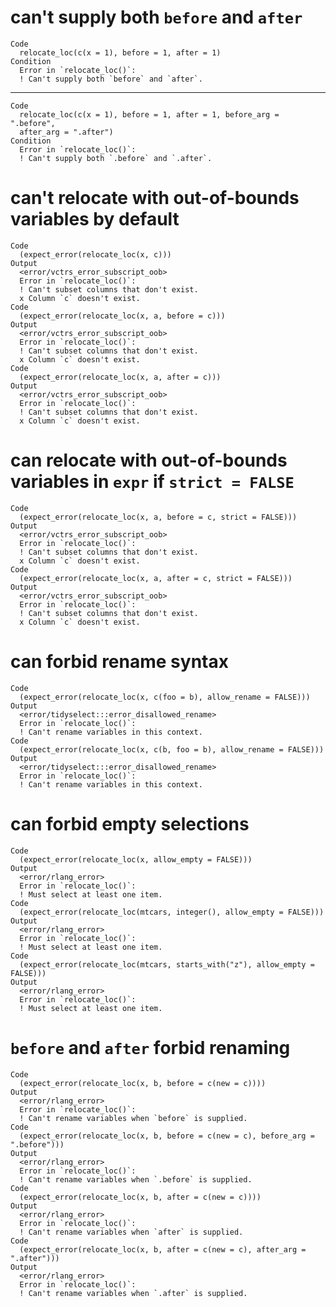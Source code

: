 # can't supply both `before` and `after`

    Code
      relocate_loc(c(x = 1), before = 1, after = 1)
    Condition
      Error in `relocate_loc()`:
      ! Can't supply both `before` and `after`.

---

    Code
      relocate_loc(c(x = 1), before = 1, after = 1, before_arg = ".before",
      after_arg = ".after")
    Condition
      Error in `relocate_loc()`:
      ! Can't supply both `.before` and `.after`.

# can't relocate with out-of-bounds variables by default

    Code
      (expect_error(relocate_loc(x, c)))
    Output
      <error/vctrs_error_subscript_oob>
      Error in `relocate_loc()`:
      ! Can't subset columns that don't exist.
      x Column `c` doesn't exist.
    Code
      (expect_error(relocate_loc(x, a, before = c)))
    Output
      <error/vctrs_error_subscript_oob>
      Error in `relocate_loc()`:
      ! Can't subset columns that don't exist.
      x Column `c` doesn't exist.
    Code
      (expect_error(relocate_loc(x, a, after = c)))
    Output
      <error/vctrs_error_subscript_oob>
      Error in `relocate_loc()`:
      ! Can't subset columns that don't exist.
      x Column `c` doesn't exist.

# can relocate with out-of-bounds variables in `expr` if `strict = FALSE`

    Code
      (expect_error(relocate_loc(x, a, before = c, strict = FALSE)))
    Output
      <error/vctrs_error_subscript_oob>
      Error in `relocate_loc()`:
      ! Can't subset columns that don't exist.
      x Column `c` doesn't exist.
    Code
      (expect_error(relocate_loc(x, a, after = c, strict = FALSE)))
    Output
      <error/vctrs_error_subscript_oob>
      Error in `relocate_loc()`:
      ! Can't subset columns that don't exist.
      x Column `c` doesn't exist.

# can forbid rename syntax

    Code
      (expect_error(relocate_loc(x, c(foo = b), allow_rename = FALSE)))
    Output
      <error/tidyselect:::error_disallowed_rename>
      Error in `relocate_loc()`:
      ! Can't rename variables in this context.
    Code
      (expect_error(relocate_loc(x, c(b, foo = b), allow_rename = FALSE)))
    Output
      <error/tidyselect:::error_disallowed_rename>
      Error in `relocate_loc()`:
      ! Can't rename variables in this context.

# can forbid empty selections

    Code
      (expect_error(relocate_loc(x, allow_empty = FALSE)))
    Output
      <error/rlang_error>
      Error in `relocate_loc()`:
      ! Must select at least one item.
    Code
      (expect_error(relocate_loc(mtcars, integer(), allow_empty = FALSE)))
    Output
      <error/rlang_error>
      Error in `relocate_loc()`:
      ! Must select at least one item.
    Code
      (expect_error(relocate_loc(mtcars, starts_with("z"), allow_empty = FALSE)))
    Output
      <error/rlang_error>
      Error in `relocate_loc()`:
      ! Must select at least one item.

# `before` and `after` forbid renaming

    Code
      (expect_error(relocate_loc(x, b, before = c(new = c))))
    Output
      <error/rlang_error>
      Error in `relocate_loc()`:
      ! Can't rename variables when `before` is supplied.
    Code
      (expect_error(relocate_loc(x, b, before = c(new = c), before_arg = ".before")))
    Output
      <error/rlang_error>
      Error in `relocate_loc()`:
      ! Can't rename variables when `.before` is supplied.
    Code
      (expect_error(relocate_loc(x, b, after = c(new = c))))
    Output
      <error/rlang_error>
      Error in `relocate_loc()`:
      ! Can't rename variables when `after` is supplied.
    Code
      (expect_error(relocate_loc(x, b, after = c(new = c), after_arg = ".after")))
    Output
      <error/rlang_error>
      Error in `relocate_loc()`:
      ! Can't rename variables when `.after` is supplied.

